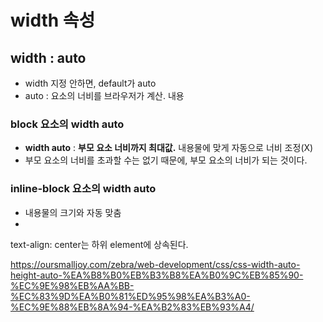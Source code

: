 

# width 속성

## width : auto 
- width 지정 안하면, default가 auto 
- auto : 요소의 너비를 브라우저가 계산. 내용

### block 요소의 width auto 
- **width auto** : **부모 요소 너비까지 최대값.** 내용물에 맞게 자동으로 너비 조정(X)
- 부모 요소의 너비를 초과할 수는 없기 때문에, 부모 요소의 너비가 되는 것이다. 

### inline-block 요소의 width auto
- 내용물의 크기와 자동 맞춤 
- 


text-align: center는 하위 element에 상속된다.

https://oursmalljoy.com/zebra/web-development/css/css-width-auto-height-auto-%EA%B8%B0%EB%B3%B8%EA%B0%9C%EB%85%90-%EC%9E%98%EB%AA%BB-%EC%83%9D%EA%B0%81%ED%95%98%EA%B3%A0-%EC%9E%88%EB%8A%94-%EA%B2%83%EB%93%A4/
